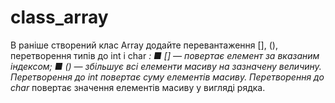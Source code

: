 # class_array
В раніше створений клас Array додайте перевантаження [], (), перетворення типів до int і char *: ■ [] — повертає елемент за вказаним індексом; ■ () — збільшує всі елементи масиву на зазначену величину. Перетворення до int повертає суму елементів масиву. Перетворення до char* повертає значення елементів масиву у вигляді рядка.
